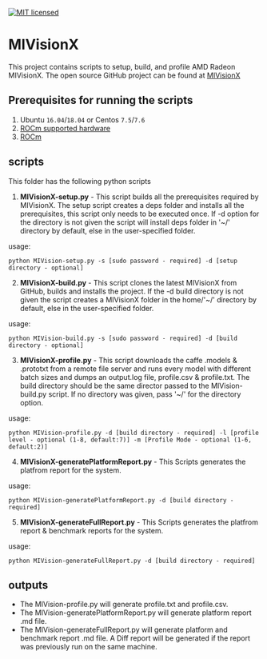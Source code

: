 [![MIT licensed](https://img.shields.io/badge/license-MIT-blue.svg)](https://opensource.org/licenses/MIT)

# MIVisionX

This project contains scripts to setup, build, and profile AMD Radeon MIVisionX. The open source GitHub project can be found at [MIVisionX](https://github.com/GPUOpen-ProfessionalCompute-Libraries/amdovx-modules)


## Prerequisites for running the scripts
1. Ubuntu `16.04`/`18.04` or Centos `7.5`/`7.6`
2. [ROCm supported hardware](https://rocm.github.io/hardware.html)
3. [ROCm](https://github.com/RadeonOpenCompute/ROCm#installing-from-amd-rocm-repositories)

## scripts 
This folder has the following python scripts

1. **MIVisionX-setup.py** - This script builds all the prerequisites required by MIVisionX. The setup script creates a deps folder and installs all the prerequisites, this script only needs to be executed once. If -d option for the directory is not given the script will install deps folder in '~/' directory by default, else in the user-specified folder.

usage:

````
python MIVision-setup.py -s [sudo password - required] -d [setup directory - optional]
```` 

2. **MIVisionX-build.py** - This script clones the latest MIVisionX from GitHub, builds and installs the project. If the -d build directory is not given the script creates a MIVisionX folder in the home/'~/' directory by default, else in the user-specified folder.

usage:

````
python MIVision-build.py -s [sudo password - required] -d [build directory - optional]
```` 

3. **MIVisionX-profile.py** - This script downloads the caffe .models & .prototxt from a remote file server and runs every model with different batch sizes and dumps an output.log file, profile.csv & profile.txt. The build directory should be the same director passed to the MIVision-build.py script. If no directory was given, pass '~/' for the directory option. 

usage:

````
python MIVision-profile.py -d [build directory - required] -l [profile level - optional (1-8, default:7)] -m [Profile Mode - optional (1-6, default:2)]
```` 

4. **MIVisionX-generatePlatformReport.py** - This Scripts generates the platfrom report for the system.

usage:

````
python MIVision-generatePlatformReport.py -d [build directory - required]
```` 

5. **MIVisionX-generateFullReport.py** - This Scripts generates the platfrom report & benchmark reports for the system.

usage:

````
python MIVision-generateFullReport.py -d [build directory - required]
```` 

## outputs
* The MIVision-profile.py will generate profile.txt and profile.csv.
* The MIVision-generatePlatformReport.py will generate platform report .md file.
* The MIVision-generateFullReport.py will generate platform and benchmark report .md file. A Diff report will be generated if the report was previously run on the same machine.
